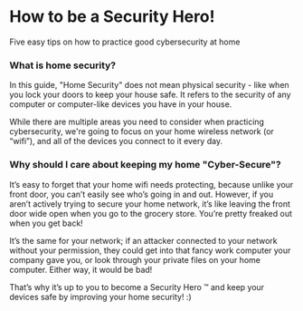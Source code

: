 # How to be a Security Hero!
Five easy tips on how to practice good cybersecurity at home

### What is home security?
In this guide, "Home Security" does not mean physical security - like when you lock your doors to keep your house safe. It refers to the security of any computer or computer-like devices you have in your house.

While there are multiple areas you need to consider when practicing cybersecurity, we're going to focus on your home wireless network (or “wifi”), and all of the devices you connect to it every day.

### Why should I care about keeping my home "Cyber-Secure"?
It’s easy to forget that your home wifi needs protecting, because unlike your front door, you can’t easily see who’s going in and out. However, if you aren’t actively trying to secure your home network, it’s like leaving the front door wide open when you go to the grocery store. You’re pretty freaked out when you get back! 

It’s the same for your network; if an attacker connected to your network without your permission, they could get into that fancy work computer your company gave you, or look through your private files on your home computer. Either way, it would be bad!

That’s why it’s up to you to become a Security Hero ™ and keep your devices safe by improving your home security! :)
